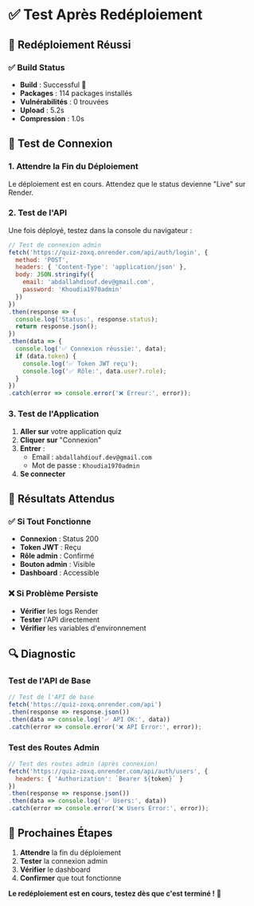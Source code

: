 # ✅ Test Après Redéploiement

## 🎉 **Redéploiement Réussi**

### **✅ Build Status**
- **Build** : Successful 🎉
- **Packages** : 114 packages installés
- **Vulnérabilités** : 0 trouvées
- **Upload** : 5.2s
- **Compression** : 1.0s

## 🚀 **Test de Connexion**

### **1. Attendre la Fin du Déploiement**
Le déploiement est en cours. Attendez que le status devienne "Live" sur Render.

### **2. Test de l'API**
Une fois déployé, testez dans la console du navigateur :

```javascript
// Test de connexion admin
fetch('https://quiz-zoxq.onrender.com/api/auth/login', {
  method: 'POST',
  headers: { 'Content-Type': 'application/json' },
  body: JSON.stringify({
    email: 'abdallahdiouf.dev@gmail.com',
    password: 'Khoudia1970admin'
  })
})
.then(response => {
  console.log('Status:', response.status);
  return response.json();
})
.then(data => {
  console.log('✅ Connexion réussie:', data);
  if (data.token) {
    console.log('✅ Token JWT reçu');
    console.log('✅ Rôle:', data.user?.role);
  }
})
.catch(error => console.error('❌ Erreur:', error));
```

### **3. Test de l'Application**
1. **Aller sur** votre application quiz
2. **Cliquer sur** "Connexion"
3. **Entrer** :
   - Email : `abdallahdiouf.dev@gmail.com`
   - Mot de passe : `Khoudia1970admin`
4. **Se connecter**

## 🎯 **Résultats Attendus**

### **✅ Si Tout Fonctionne**
- **Connexion** : Status 200
- **Token JWT** : Reçu
- **Rôle admin** : Confirmé
- **Bouton admin** : Visible
- **Dashboard** : Accessible

### **❌ Si Problème Persiste**
- **Vérifier** les logs Render
- **Tester** l'API directement
- **Vérifier** les variables d'environnement

## 🔍 **Diagnostic**

### **Test de l'API de Base**
```javascript
// Test de l'API de base
fetch('https://quiz-zoxq.onrender.com/api')
.then(response => response.json())
.then(data => console.log('✅ API OK:', data))
.catch(error => console.error('❌ API Error:', error));
```

### **Test des Routes Admin**
```javascript
// Test des routes admin (après connexion)
fetch('https://quiz-zoxq.onrender.com/api/auth/users', {
  headers: { 'Authorization': `Bearer ${token}` }
})
.then(response => response.json())
.then(data => console.log('✅ Users:', data))
.catch(error => console.error('❌ Users Error:', error));
```

## 🎯 **Prochaines Étapes**

1. **Attendre** la fin du déploiement
2. **Tester** la connexion admin
3. **Vérifier** le dashboard
4. **Confirmer** que tout fonctionne

**Le redéploiement est en cours, testez dès que c'est terminé !** 🚀 